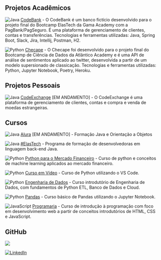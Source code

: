 ## Projetos Acadêmicos
![Java](https://img.shields.io/badge/java-%23ED8B00.svg?style=plastic&logo=java&logoColor=white) [CodeBank](https://github.com/malucaires/CodeBank) - O CodeBank é um banco fictício desenvolvido para o projeto final do Bootcamp ElasTech da Gama Academy com a PagBank/PagSeguro. É uma plataforma de gerenciamento de clientes, contas e transferências. Tecnologias e ferramentas utilizadas: Java, Spring Boot, Slack, Jira, Intellij, Postman, H2. 

![Python](https://img.shields.io/badge/python-3670A0?style=plastic&logo=python&logoColor=ffdd54) [Checape](https://github.com/malucaires/checape) - O Checape foi desenvolvido para o projeto final do Bootcamp de Ciência de Dados da Atlântico Academy e é uma API de análise de sentimentos aplicado ao twitter, desenvolvida a partir de um modelo supersionado de classicação. Tecnologias e ferramentas utilizadas: Python, Jupyter Notebook, Poetry, Heroku.

## Projetos Pessoais
![Java](https://img.shields.io/badge/java-%23ED8B00.svg?style=plastic&logo=java&logoColor=white) [CodeExchange](https://github.com/malucaires/CodeExchange) [EM ANDAMENTO] - O CodeExchange é uma plataforma de gerenciamento de clientes, contas e compra e venda de moedas estrangeiras.

## Cursos

![Java](https://img.shields.io/badge/java-%23ED8B00.svg?style=plastic&logo=java&logoColor=white) [Alura](https://github.com/malucaires/alura_java) [EM ANDAMENTO] - Formação Java e Orientação a Objetos 

![Java](https://img.shields.io/badge/java-%23ED8B00.svg?style=plastic&logo=java&logoColor=white) [#ElasTech](https://github.com/malucaires/gama_elastech) - Programa de formação de desenvolvedoras em linguagem back-end Java. 

![Python](https://img.shields.io/badge/python-3670A0?style=plastic&logo=python&logoColor=ffdd54) [Python para o Mercado Financeiro](https://github.com/malucaires/modal_data_science) - Curso de python e conceitos de machine learning aplicados ao mercado financeiro. 

![Python](https://img.shields.io/badge/python-3670A0?style=plastic&logo=python&logoColor=ffdd54) [Curso em Vídeo](https://github.com/malucaires/cursoemvideo_python) - Curso de Python utilizando o VS Code. 

![Python](https://img.shields.io/badge/python-3670A0?style=plastic&logo=python&logoColor=ffdd54) [Engenharia de Dados](https://github.com/malucaires/dio_cognizant_cloud_data_engineer) - Curso introdutório de Engenharia de Dados, com fundamentos de Python ETL, Banco de Dados e Cloud.

![Python](https://img.shields.io/badge/python-3670A0?style=plastic&logo=python&logoColor=ffdd54) [Pandas](https://github.com/malucaires/zurubabel_pandas) - Curso básico de Pandas utilizando o Jupyter Notebook. 

![JavaScript](https://img.shields.io/badge/javascript-%23323330.svg?style=plastic&logo=javascript&logoColor=%23F7DF1E) [Programaria](https://github.com/malucaires/programaria_euprogramo) - Curso de introdução à programação com foco em desenvolvimento web a partir de conceitos introdutórios de HTML, CSS e JavaScript.

## GitHub
![](https://github-readme-stats.vercel.app/api/top-langs/?username=malucaires&theme=react&hide_border=false&include_all_commits=true&count_private=true&layout=compact)

[![LinkedIn](https://img.shields.io/badge/LinkedIn-%230077B5.svg?logo=linkedin&logoColor=white)](https://linkedin.com/in/malu-caires/) 

